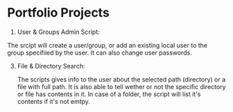 # Portfolio Projects

1. User & Groups Admin Script:

  The srcipt will create a user/group, or add an existing local user to the group specifiied by the user.
  It can also change user passwords.

3. File & Directory Search:

   The scripts gives info to the user about the selected path (directory) or a file with full path.
   It is also able to tell wether or not the specific directory or file has contents in it. In case of a folder, the script will list it's contents if it's not emtpy.

